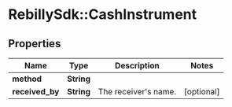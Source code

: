# RebillySdk::CashInstrument

## Properties
Name | Type | Description | Notes
------------ | ------------- | ------------- | -------------
**method** | **String** |  | 
**received_by** | **String** | The receiver&#x27;s name. | [optional] 

